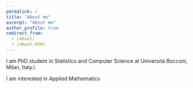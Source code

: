 ```yaml
---
permalink: /
title: "About me"
excerpt: "About me"
author_profile: true
redirect_from: 
  - /about/
  - /about.html
---
```


I am PhD student in Statistics and Computer Science at Università Bocconi, Milan, Italy.\\

I am interested in Applied Mathematics
